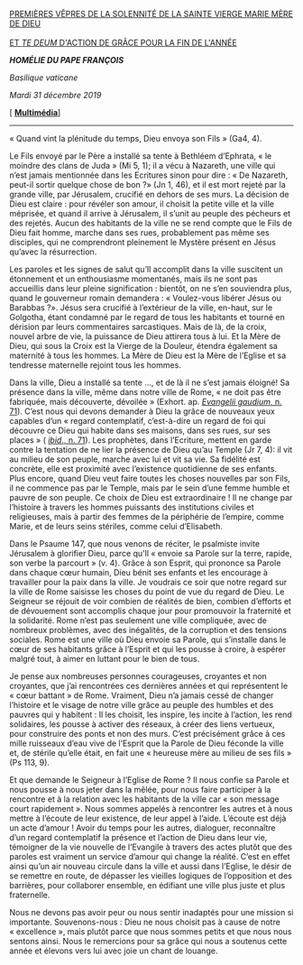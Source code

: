 [PREMIÈRES VÊPRES DE LA SOLENNITÉ DE LA SAINTE VIERGE MARIE MÈRE DE DIEU \
\
ET *TE DEUM* D'ACTION DE GRÂCE POUR LA FIN DE L'ANNÉE](http://www.vatican.va/news_services/liturgy/libretti/2019/20191231-libretto-maria-madredidio-pvespri.pdf)

***HOMÉLIE DU PAPE FRANÇOIS***

*Basilique vaticane*

*Mardi 31 décembre 2019*

[ **[Multimédia](http://w2.vatican.va/content/francesco/fr/events/event.dir.html/content/vaticanevents/fr/2019/12/31/te-deum.html)**]

* * *

« Quand vint la plénitude du temps, Dieu envoya son Fils » (Ga4, 4).

Le Fils envoyé par le Père a installé sa tente à Bethléem d’Ephrata, « le moindre des clans de Juda » (Mi 5, 1); il a vécu à Nazareth, une ville qui n’est jamais mentionnée dans les Ecritures sinon pour dire : « De Nazareth, peut-il sortir quelque chose de bon ?» (Jn 1, 46), et il est mort rejeté par la grande ville, par Jérusalem, crucifié en dehors de ses murs. La décision de Dieu est claire : pour révéler son amour, il choisit la petite ville et la ville méprisée, et quand il arrive à Jérusalem, il s’unit au peuple des pécheurs et des rejetés. Aucun des habitants de la ville ne se rend compte que le Fils de Dieu fait homme, marche dans ses rues, probablement pas même ses disciples, qui ne comprendront pleinement le Mystère présent en Jésus qu’avec la résurrection.

Les paroles et les signes de salut qu’Il accomplit dans la ville suscitent un étonnement et un enthousiasme momentanés, mais ils ne sont pas accueillis dans leur pleine signification : bientôt, on ne s’en souviendra plus, quand le gouverneur romain demandera : « Voulez-vous libérer Jésus ou Barabbas ?». Jésus sera crucifié à l’extérieur de la ville, en-haut, sur le Golgotha, étant condamné par le regard de tous les habitants et tourné en dérision par leurs commentaires sarcastiques. Mais de là, de la croix, nouvel arbre de vie, la puissance de Dieu attirera tous à lui. Et la Mère de Dieu, qui sous la Croix est la Vierge de la Douleur, étendra également sa maternité à tous les hommes. La Mère de Dieu est la Mère de l’Eglise et sa tendresse maternelle rejoint tous les hommes.

Dans la ville, Dieu a installé sa tente …, et de là il ne s’est jamais éloigné! Sa présence dans la ville, même dans notre ville de Rome, « ne doit pas être fabriquée, mais découverte, dévoilée » (Exhort. ap. [*Evangelii gaudium*, n. 71](http://www.vatican.va/content/francesco/fr/apost_exhortations/documents/papa-francesco_esortazione-ap_20131124_evangelii-gaudium.html#Défis_des_cultures_urbaines)). C’est nous qui devons demander à Dieu la grâce de nouveaux yeux capables d’un « regard contemplatif, c’est-à-dire un regard de foi qui découvre ce Dieu qui habite dans ses maisons, dans ses rues, sur ses places » ( [*ibid*., n. 71](http://www.vatican.va/content/francesco/fr/apost_exhortations/documents/papa-francesco_esortazione-ap_20131124_evangelii-gaudium.html#Défis_des_cultures_urbaines)). Les prophètes, dans l’Ecriture, mettent en garde contre la tentation de ne lier la présence de Dieu qu’au Temple (Jr 7, 4): il vit au milieu de son peuple, marche avec lui et vit sa vie. Sa fidélité est concrète, elle est proximité avec l’existence quotidienne de ses enfants. Plus encore, quand Dieu veut faire toutes les choses nouvelles par son Fils, il ne commence pas par le Temple, mais par le sein d’une femme humble et pauvre de son peuple. Ce choix de Dieu est extraordinaire ! Il ne change par l’histoire à travers les hommes puissants des institutions civiles et religieuses, mais à partir des femmes de la périphérie de l’empire, comme Marie, et de leurs seins stériles, comme celui d’Elisabeth.

Dans le Psaume 147, que nous venons de réciter, le psalmiste invite Jérusalem à glorifier Dieu, parce qu’Il « envoie sa Parole sur la terre, rapide, son verbe la parcourt » (v. 4). Grâce à son Esprit, qui prononce sa Parole dans chaque cœur humain, Dieu bénit ses enfants et les encourage à travailler pour la paix dans la ville. Je voudrais ce soir que notre regard sur la ville de Rome saisisse les choses du point de vue du regard de Dieu. Le Seigneur se réjouit de voir combien de réalités de bien, combien d’efforts et de dévouement sont accomplis chaque jour pour promouvoir la fraternité et la solidarité. Rome n’est pas seulement une ville compliquée, avec de nombreux problèmes, avec des inégalités, de la corruption et des tensions sociales. Rome est une ville où Dieu envoie sa Parole, qui s’installe dans le cœur de ses habitants grâce à l’Esprit et qui les pousse à croire, à espérer malgré tout, à aimer en luttant pour le bien de tous.

Je pense aux nombreuses personnes courageuses, croyantes et non croyantes, que j’ai rencontrées ces dernières années et qui représentent le « cœur battant » de Rome. Vraiment, Dieu n’a jamais cessé de changer l’histoire et le visage de notre ville grâce au peuple des humbles et des pauvres qui y habitent : Il les choisit, les inspire, les incite à l’action, les rend solidaires, les pousse à activer des réseaux, à créer des liens vertueux, pour construire des ponts et non des murs. C’est précisément grâce à ces mille ruisseaux d’eau vive de l’Esprit que la Parole de Dieu féconde la ville et, de stérile qu’elle était, en fait une « heureuse mère au milieu de ses fils » (Ps 113, 9).

Et que demande le Seigneur à l’Eglise de Rome ? Il nous confie sa Parole et nous pousse à nous jeter dans la mêlée, pour nous faire participer à la rencontre et à la relation avec les habitants de la ville car « son message court rapidement ». Nous sommes appelés à rencontrer les autres et à nous mettre à l’écoute de leur existence, de leur appel à l’aide. L’écoute est déjà un acte d’amour ! Avoir du temps pour les autres, dialoguer, reconnaître d’un regard contemplatif la présence et l’action de Dieu dans leur vie, témoigner de la vie nouvelle de l’Evangile à travers des actes plutôt que des paroles est vraiment un service d’amour qui change la réalité. C’est en effet ainsi qu’un air nouveau circule dans la ville et aussi dans l’Eglise, le désir de se remettre en route, de dépasser les vieilles logiques de l’opposition et des barrières, pour collaborer ensemble, en édifiant une ville plus juste et plus fraternelle.

Nous ne devons pas avoir peur ou nous sentir inadaptés pour une mission si importante. Souvenons-nous : Dieu ne nous choisit pas à cause de notre « excellence », mais plutôt parce que nous sommes petits et que nous nous sentons ainsi. Nous le remercions pour sa grâce qui nous a soutenus cette année et élevons vers lui avec joie un chant de louange.